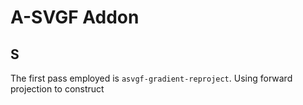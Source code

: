 # A-SVGF Addon

## S

The first pass employed is ``asvgf-gradient-reproject``. Using forward projection to construct 